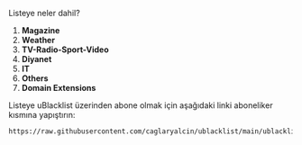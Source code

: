 Listeye neler dahil?
1. **Magazine**
2. **Weather**
3. **TV-Radio-Sport-Video**
4. **Diyanet**
5. **IT**
6. **Others**
7. **Domain Extensions**

Listeye uBlacklist üzerinden abone olmak için aşağıdaki linki aboneliker kısmına yapıştırın:

```
https://raw.githubusercontent.com/caglaryalcin/ublacklist/main/ublacklist.txt
```
